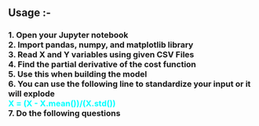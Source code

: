 


<!DOCTYPE html>
<html lang="en">
<head>
    <meta charset="UTF-8">
    <meta name="viewport" content="width=device-width, initial-scale=1.0">
    <title>ML Assignment Page</title>
    <style>
        span {
            color: cyan;
        }
    </style>
</head>
<body>
<h2>Usage :- </h2>
    <h3>
        <div>1. Open your Jupyter notebook</div>
        <div>2. Import pandas, numpy, and matplotlib library</div>
        <div>3. Read X and Y variables using given CSV Files</div>
        <div>4. Find the partial derivative of the cost function</div>
        <div>5. Use this when building the model</div>
        <div>6. You can use the following line to standardize your input or it will explode</div>
            <div><span>X = (X - X.mean())/(X.std())</span></div>
        <div>7. Do the following questions</div>
    </h3>
</body>
</html>
